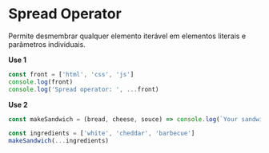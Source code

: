 # Spread Operator
Permite desmembrar qualquer elemento iterável em elementos literais e parâmetros individuais.

**Use 1**
```js
const front = ['html', 'css', 'js']
console.log(front)
console.log('Spread operator: ', ...front)
```

**Use 2**
```js
const makeSandwich = (bread, cheese, souce) => console.log(`Your sandwich with: ${bread} bread, ${cheese} cheese and ${souce} is done!`)

const ingredients = ['white', 'cheddar', 'barbecue']
makeSandwich(...ingredients)
```

